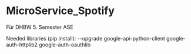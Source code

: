 # MicroService_Spotify
Für DHBW 5. Semester ASE

Needed libraries (pip install):
    --upgrade google-api-python-client google-auth-httplib2 google-auth-oauthlib
